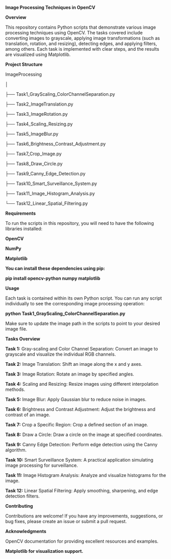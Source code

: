 **Image Processing Techniques in OpenCV**

**Overview**


This repository contains Python scripts that demonstrate various image processing techniques using OpenCV. The tasks covered include converting images to grayscale, applying image transformations (such as translation, rotation, and resizing), detecting edges, and applying filters, among others. Each task is implemented with clear steps, and the results are visualized using Matplotlib.

**Project Structure**


ImageProcessing

│

├── Task1_GrayScaling_ColorChannelSeparation.py

├── Task2_ImageTranslation.py

├── Task3_ImageRotation.py

├── Task4_Scaling_Resizing.py

├── Task5_ImageBlur.py

├── Task6_Brightness_Contrast_Adjustment.py

├── Task7_Crop_Image.py

├── Task8_Draw_Circle.py

├── Task9_Canny_Edge_Detection.py

├── Task10_Smart_Surveillance_System.py

├── Task11_Image_Histogram_Analysis.py

└── Task12_Linear_Spatial_Filtering.py

**Requirements**

To run the scripts in this repository, you will need to have the following libraries installed:

**OpenCV**

**NumPy**

**Matplotlib**

**You can install these dependencies using pip:**



**pip install opencv-python numpy matplotlib**

**Usage**

Each task is contained within its own Python script. You can run any script individually to see the corresponding image processing operation:


**python Task1_GrayScaling_ColorChannelSeparation.py**

Make sure to update the image path in the scripts to point to your desired image file.


**Tasks Overview**

**Task 1:** Gray-scaling and Color Channel Separation: Convert an image to grayscale and visualize the individual RGB channels.

**Task 2:** Image Translation: Shift an image along the x and y axes.

**Task 3:** Image Rotation: Rotate an image by specified angles.

**Task 4:** Scaling and Resizing: Resize images using different interpolation methods.

**Task 5:** Image Blur: Apply Gaussian blur to reduce noise in images.

**Task 6:** Brightness and Contrast Adjustment: Adjust the brightness and contrast of an image.

**Task 7:** Crop a Specific Region: Crop a defined section of an image.

**Task 8:** Draw a Circle: Draw a circle on the image at specified coordinates.

**Task 9:** Canny Edge Detection: Perform edge detection using the Canny algorithm.

**Task 10:** Smart Surveillance System: A practical application simulating image processing for surveillance.

**Task 11:** Image Histogram Analysis: Analyze and visualize histograms for the image.

**Task 12:** Linear Spatial Filtering: Apply smoothing, sharpening, and edge detection filters.

**Contributing**

Contributions are welcome! If you have any improvements, suggestions, or bug fixes, please create an issue or submit a pull request.


**Acknowledgments**

OpenCV documentation for providing excellent resources and examples.

**Matplotlib for visualization support.**

